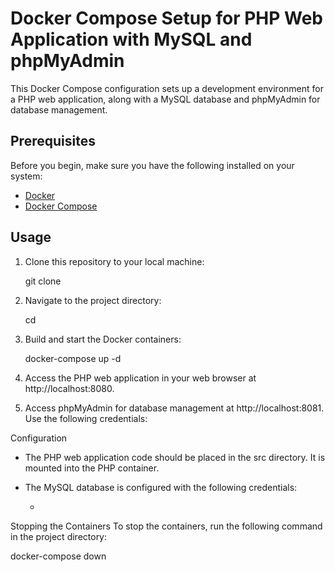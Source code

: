 # Docker Compose Setup for PHP Web Application with MySQL and phpMyAdmin

This Docker Compose configuration sets up a development environment for a PHP web application, along with a MySQL database and phpMyAdmin for database management.

## Prerequisites

Before you begin, make sure you have the following installed on your system:

- [Docker](https://docs.docker.com/get-docker/)
- [Docker Compose](https://docs.docker.com/compose/install/)

## Usage

1. Clone this repository to your local machine:

   git clone <repository-url>

2. Navigate to the project directory:
 
     cd <project-directory>

3. Build and start the Docker containers:
 
     docker-compose up -d
4. Access the PHP web application in your web browser at http://localhost:8080.

5. Access phpMyAdmin for database management at http://localhost:8081. Use the following credentials:
    


 Configuration
* The PHP web application code should be placed in the src directory. It is mounted into the PHP container.
* The MySQL database is configured with the following credentials:
  
    * 

Stopping the Containers
To stop the containers, run the following command in the project directory:

docker-compose down

